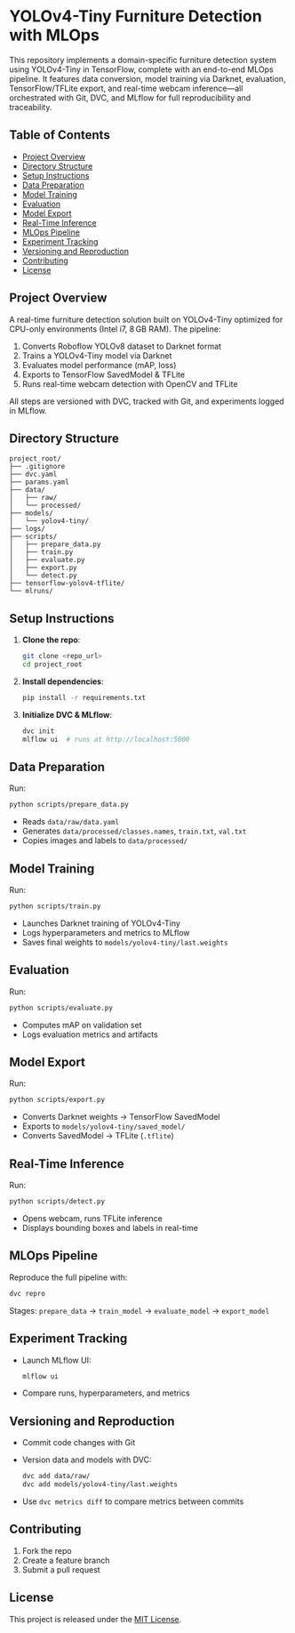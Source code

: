 # YOLOv4-Tiny Furniture Detection with MLOps

This repository implements a domain-specific furniture detection system using YOLOv4-Tiny in TensorFlow, complete with an end-to-end MLOps pipeline. It features data conversion, model training via Darknet, evaluation, TensorFlow/TFLite export, and real-time webcam inference—all orchestrated with Git, DVC, and MLflow for full reproducibility and traceability.

## Table of Contents

* [Project Overview](#project-overview)
* [Directory Structure](#directory-structure)
* [Setup Instructions](#setup-instructions)
* [Data Preparation](#data-preparation)
* [Model Training](#model-training)
* [Evaluation](#evaluation)
* [Model Export](#model-export)
* [Real-Time Inference](#real-time-inference)
* [MLOps Pipeline](#mlops-pipeline)
* [Experiment Tracking](#experiment-tracking)
* [Versioning and Reproduction](#versioning-and-reproduction)
* [Contributing](#contributing)
* [License](#license)

## Project Overview

A real-time furniture detection solution built on YOLOv4-Tiny optimized for CPU-only environments (Intel i7, 8 GB RAM). The pipeline:

1. Converts Roboflow YOLOv8 dataset to Darknet format
2. Trains a YOLOv4-Tiny model via Darknet
3. Evaluates model performance (mAP, loss)
4. Exports to TensorFlow SavedModel & TFLite
5. Runs real-time webcam detection with OpenCV and TFLite

All steps are versioned with DVC, tracked with Git, and experiments logged in MLflow.

## Directory Structure

```
project_root/
├── .gitignore
├── dvc.yaml
├── params.yaml
├── data/
│   ├── raw/
│   └── processed/
├── models/
│   └── yolov4-tiny/
├── logs/
├── scripts/
│   ├── prepare_data.py
│   ├── train.py
│   ├── evaluate.py
│   ├── export.py
│   └── detect.py
├── tensorflow-yolov4-tflite/
└── mlruns/
```

## Setup Instructions

1. **Clone the repo**:

   ```bash
   git clone <repo_url>
   cd project_root
   ```
2. **Install dependencies**:

   ```bash
   pip install -r requirements.txt
   ```
3. **Initialize DVC & MLflow**:

   ```bash
   dvc init
   mlflow ui  # runs at http://localhost:5000
   ```

## Data Preparation

Run:

```bash
python scripts/prepare_data.py
```

* Reads `data/raw/data.yaml`
* Generates `data/processed/classes.names`, `train.txt`, `val.txt`
* Copies images and labels to `data/processed/`

## Model Training

Run:

```bash
python scripts/train.py
```

* Launches Darknet training of YOLOv4-Tiny
* Logs hyperparameters and metrics to MLflow
* Saves final weights to `models/yolov4-tiny/last.weights`

## Evaluation

Run:

```bash
python scripts/evaluate.py
```

* Computes mAP on validation set
* Logs evaluation metrics and artifacts

## Model Export

Run:

```bash
python scripts/export.py
```

* Converts Darknet weights → TensorFlow SavedModel
* Exports to `models/yolov4-tiny/saved_model/`
* Converts SavedModel → TFLite (`.tflite`)

## Real-Time Inference

Run:

```bash
python scripts/detect.py
```

* Opens webcam, runs TFLite inference
* Displays bounding boxes and labels in real-time

## MLOps Pipeline

Reproduce the full pipeline with:

```bash
dvc repro
```

Stages: `prepare_data` → `train_model` → `evaluate_model` → `export_model`

## Experiment Tracking

* Launch MLflow UI:

  ```bash
  mlflow ui
  ```
* Compare runs, hyperparameters, and metrics

## Versioning and Reproduction

* Commit code changes with Git
* Version data and models with DVC:

  ```bash
  dvc add data/raw/
  dvc add models/yolov4-tiny/last.weights
  ```
* Use `dvc metrics diff` to compare metrics between commits

## Contributing

1. Fork the repo
2. Create a feature branch
3. Submit a pull request

## License

This project is released under the [MIT License](LICENSE).
